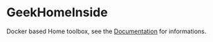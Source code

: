 # GeekHomeInside

Docker based Home toolbox, see the [Documentation](https://guiadco.github.io/geekhomeinside) for informations.

